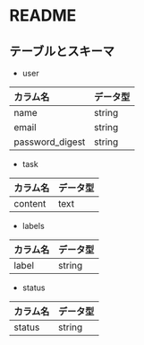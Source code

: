 # README

## テーブルとスキーマ

- user

| カラム名  | データ型 |
|:---|:---|
|name|string |
|email |string |
|password_digest |string |

- task

| カラム名  | データ型 |
|:---|:---|
|content|text |

- labels

| カラム名  | データ型 |
|:---|:---|
|label|string |

- status

| カラム名  | データ型 |
|:---|:---|
|status|string |